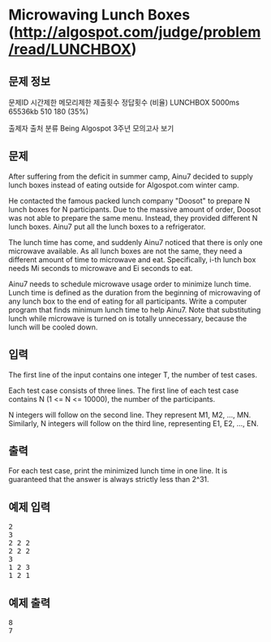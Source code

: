 # Microwaving Lunch Boxes (http://algospot.com/judge/problem/read/LUNCHBOX)

## 문제 정보

문제ID 시간제한 메모리제한 제출횟수 정답횟수 (비율)
LUNCHBOX 5000ms 65536kb 510 180 (35%)

출제자 출처 분류
Being Algospot 3주년 모의고사 보기

## 문제

After suffering from the deficit in summer camp, Ainu7 decided to supply lunch boxes instead of eating outside for Algospot.com winter camp.

He contacted the famous packed lunch company "Doosot" to prepare N lunch boxes for N participants. Due to the massive amount of order, Doosot was not able to prepare the same menu. Instead, they provided different N lunch boxes. Ainu7 put all the lunch boxes to a refrigerator.

The lunch time has come, and suddenly Ainu7 noticed that there is only one microwave available. As all lunch boxes are not the same, they need a different amount of time to microwave and eat. Specifically, i-th lunch box needs Mi seconds to microwave and Ei seconds to eat.

Ainu7 needs to schedule microwave usage order to minimize lunch time. Lunch time is defined as the duration from the beginning of microwaving of any lunch box to the end of eating for all participants. Write a computer program that finds minimum lunch time to help Ainu7. Note that substituting lunch while microwave is turned on is totally unnecessary, because the lunch will be cooled down.

## 입력

The first line of the input contains one integer T, the number of test cases.

Each test case consists of three lines. The first line of each test case contains N (1 <= N <= 10000), the number of the participants.

N integers will follow on the second line. They represent M1, M2, ..., MN.
Similarly, N integers will follow on the third line, representing E1, E2, ..., EN.

## 출력

For each test case, print the minimized lunch time in one line. It is guaranteed that the answer is always strictly less than 2^31.

## 예제 입력

<pre>
2
3
2 2 2
2 2 2
3
1 2 3
1 2 1
</pre>

## 예제 출력

<pre>
8
7
</pre>